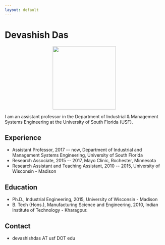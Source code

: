 ```yaml
---
layout: default
---
```


# Devashish Das

<p align="center">
  <img src="fig.png" width = "200px">
</p>

I am an assistant professor in the Department of Industrial & Management Systems Engineering at the University of South Florida (USF).

## <i class="fa fa-cog fa-spin fa-3x fa-fw" style="font-size:1em;"></i>  Experience
* Assistant Professor, 2017 -- now, Department of Industrial and Management Systems Engineering, University of South Florida
* Research Associate, 2015 -- 2017, Mayo Clinic, Rochester, Minnesota
* Research Assistant and Teaching Assistant, 2010 -- 2015,  University of Wisconsin - Madison

## <i class="fa fa-university" style="font-size:1em;"></i> Education

* Ph.D., Industrial Engineering, 2015, University of Wisconsin - Madison
* B. Tech (Hons.), Manufacturing Science and Engineering, 2010, Indian Institute of Technology - Kharagpur.


## <i class="fa fa-address-book" style="font-size:1em;"></i> Contact

* <i class="fa fa-envelope-open" style="font-size:1em;"></i> devashishdas AT usf DOT edu
<!-- * <i class="fa fa-twitter-square" style="font-size:1em;"></i> <a href="https://twitter.com/ddas_wisc" target="_top">twitter</a> -->
<!-- * <i class="fa fa-phone" style="font-size:1em;"></i> +1 507 293 7023 -->